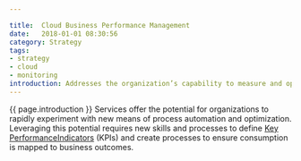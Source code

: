 ```yaml
---

title:  Cloud Business Performance Management
date:   2018-01-01 08:30:56
category: Strategy
tags:
- strategy
- cloud
- monitoring
introduction: Addresses the organization’s capability to measure and optimize processes in support of your organization’s goals.
---
```


{{ page.introduction }}
Services offer the potential for organizations to rapidly experiment with
new means of process automation and optimization. Leveraging this potential
requires new skills and processes to define [Key PerformanceIndicators](/kpi/) (KPIs) and create processes to ensure consumption is mapped to business outcomes.